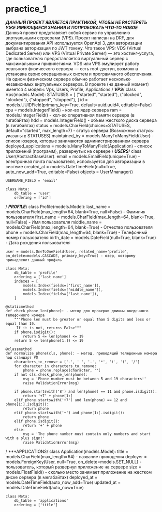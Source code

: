 # practice_1
***ДАННЫЙ ПРОЕКТ ЯВЛЯЕТСЯ ПРАКТИКОЙ, ЧТОБЫ НЕ РАСТЕРЯТЬ УЖЕ ИМЕЮЩИЕСЯ ЗНАНИЯ И ПОПРОБОВАТЬ ЧТО-ТО НОВОЕ***\
Данный проект представляет собой сервис по управлению виртуальными серверами (VPS). Проект написан на DRF, для документирования API используется OpenApi 3,
для авторизации выбрана авторизация по JWT токену.
Что такое VPS:
VDS (Virtual Dedicated Server) или VPS (Virtual Private Server) — это хостинг-услуга, где пользователю предоставляется виртуальный сервер 
с максимальными привилегиями. VDS или VPS эмулирует работу реального физического сервера — есть root-доступ, возможна установка своих операционных
систем и программного обеспечения. На одном физическом сервере обычно работает несколько независимых виртуальных серверов.
В проекте (на данный момент) имеется 4 модели: Vps, Users, Profile, Applications./
***VPS***/
class Vps(models.Model):
    STATUSES = [
        ("started", "started"),
        ("blocked", "blocked"),
        ("stopped", "stopped"),
    ]
    id = models.UUIDField(primary_key=True, default=uuid.uuid4, editable=False)
    cpu = models.IntegerField() - кол-во ядер сервера
    ram = models.IntegerField() - кол-во оперативноя памяти сервера (в гигабайтах)
    hdd = models.IntegerField() - объем жесткого диска сервера (в гигабайтах)
    status = models.CharField(choices=STATUSES, default="started", max_length=7) - статус сервера (Возможные статусы указаны в STATUSES)
    maintained_by = models.ManyToManyField(User) - список юзеров, которые занимаются администрированием сервера
    deployed_applications = models.ManyToManyField(Application) - список приложений (программ), развернутых на сервере
/
***USERS***/
class User(AbstractBaseUser):
    email = models.EmailField(unique=True) - электронная почта пользователя, используется для авторизации в системе
    created_at = models.DateTimeField(null=True, auto_now_add=True, editable=False)
    objects = UserMnanager()

    USERNAME_FIELD = 'email'

    class Meta:
        db_table = 'user'
        ordering = ['id']
/
***PROFILE***/
class Profile(models.Model):
    last_name = models.CharField(max_length=64, blank=True, null=False) - Фамилия пользователя
    first_name = models.CharField(max_length=64, blank=True, null=False) - Имя пользователя
    middle_name = models.CharField(max_length=64, blank=True) - Отчество пользователя
    phone = models.CharField(max_length=64, blank=True) - Телефонный номер пользователя
    birth_date = models.DateField(null=True, blank=True) - Дата рождения пользователя

    user = models.OneToOneField(User, related_name='profile', on_delete=models.CASCADE, primary_key=True) - юзер, которому принадлежит данный профиль

    class Meta:
        db_table = 'profile'
        ordering = ['last_name']
        indexes = [
            models.Index(fields=['first_name']),
            models.Index(fields=['middle_name']),
            models.Index(fields=['last_name']),
        ]

    @staticmethod
    def check_phone_len(phone): - метод для проверки длинны введенного телефонного номера
        """Phone len must be greater or equal than 5 digits and less or equal than 19.
         If it is not, returns False"""
        if phone.isdigit():
            return 5 <= len(phone) <= 19
        return 5 <= len(phone[1:]) <= 19

    @classmethod
    def normalize_phone(cls, phone): - метод, приводящий телефонные номера под стандарт РФ
        characters_to_remove = ['-', ' ', '.', '*', '(', ')', '/']
        for character in characters_to_remove:
            phone = phone.replace(character, '')
        if not cls.check_phone_len(phone):
            msg = 'Phone number must be between 5 and 19 characters!'
            raise ValidationError(msg)

        if phone.startswith('8') and len(phone) == 11 and phone.isdigit():
            return '+7' + phone[1:]
        elif phone.startswith('+7') and len(phone) == 12 and phone[1:].isdigit():
            return phone
        elif phone.startswith('+') and phone[1:].isdigit():
            return phone
        elif phone.isdigit():
            return '+' + phone
        else:
            msg = 'The phone number must contain only numbers and start with a plus sign!'
            raise ValidationError(msg)
/
***APPLICATIONS/
class Application(models.Model):
    title = models.CharField(max_length=64) - название прилодения
    deployer = models.ForeignKey(User, null=True, on_delete=models.SET_NULL) - пользователь, который развернул приложение на сервере
    size = models.FloatField() - сколько место занимает приложение на жестком диске сервера (в мегабайтах)
    deployed_at = models.DateTimeField(auto_now_add=True)
    updated_at = models.DateTimeField(auto_now=True)

    class Meta:
        db_table = 'applications'
        ordering = ['title']
